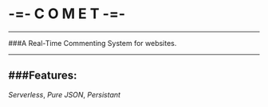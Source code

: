 
-=-  C O M E T -=-
==============

---
###A Real-Time Commenting System for websites.

---
###Features:
-
*Serverless*,
*Pure JSON*, 
*Persistant*

